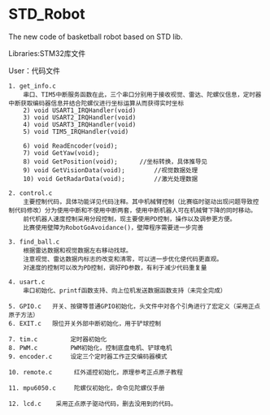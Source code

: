 # STD_Robot
The new code of basketball robot based on STD lib.

Libraries:STM32库文件

User：代码文件

	1. get_info.c 
		串口、TIM5中断服务函数在此，三个串口分别用于接收视觉、雷达、陀螺仪信息，定时器中断获取编码器信息并结合陀螺仪进行坐标运算从而获得实时坐标
		2) void USART1_IRQHandler(void)
		3) void USART2_IRQHandler(void)
		4) void USART3_IRQHandler(void)
		5) void TIM5_IRQHandler(void)
		
		6) void ReadEncoder(void);
		7) void GetYaw(void);
		8) void GetPosition(void);		//坐标转换，具体推导见
		9) void GetVisionData(void);		//视觉数据处理
		10) void GetRadarData(void);		//激光处理数据
		
	2. control.c
		主要控制代码，具体功能详见代码注释。其中机械臂控制（比赛临时驱动出现问题导致控制代码修改）分为使用中断和不使用中断两套，使用中断机器人可在机械臂下降的同时移动。
		前代机器人速度控制采用分段控制，现主要使用PD控制，操作以及调参更方便。
		比赛使用壁障为RobotGoAvoidance()，壁障程序需要进一步完善
		
	3. find_ball.c
		根据雷达数据和视觉数据左右移动找球。
		注意视觉、雷达数据内标志的改变和清零，可以进一步优化使代码更直观。
		对速度的控制可以改为PD控制，调好PD参数，有利于减少代码重复量
			
	4. usart.c
		串口初始化、printf函数支持、向上位机发送数据函数支持（未完全完成）
		
	5. GPIO.c   开关、按键等普通GPIO初始化，头文件中对各个引角进行了宏定义（采用正点原子方法）
	6. EXIT.c   限位开关外部中断初始化，用于铲球控制
	
	7. tim.c         定时器初始化
	8. PWM.c         PWM初始化，控制底盘电机、铲球电机
	9. encoder.c     设定三个定时器工作正交编码器模式
	
	10. remote.c      红外遥控初始化，原理参考正点原子教程
		
	11. mpu6050.c     陀螺仪初始化，命令见陀螺仪手册
	
	12. lcd.c    采用正点原子驱动代码，删去没用到的代码。
	
	
